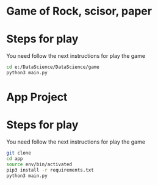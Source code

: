 # Game of Rock, scisor, paper
# Steps for play

You need follow the next instructions for play the game
```sh
cd e:/DataScience/DataScience/game
python3 main.py
```
# App Project
# Steps for play

You need follow the next instructions for play the game
```sh
git clone
cd app
source env/bin/activated 
pip3 install -r requirements.txt
python3 main.py
```